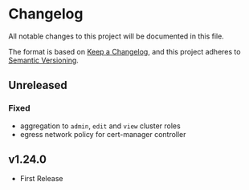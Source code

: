 # Changelog

All notable changes to this project will be documented in this file.

The format is based on [Keep a Changelog](https://keepachangelog.com/en/1.0.0/),
and this project adheres to [Semantic Versioning](https://semver.org/spec/v2.0.0.html).

## Unreleased

### Fixed

- aggregation to `admin`, `edit` and `view` cluster roles
- egress network policy for cert-manager controller

## v1.24.0

- First Release
